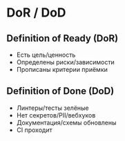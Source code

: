 # DoR / DoD

## Definition of Ready (DoR)
- Есть цель/ценность
- Определены риски/зависимости
- Прописаны критерии приёмки

## Definition of Done (DoD)
- Линтеры/тесты зелёные
- Нет секретов/PII/вебхуков
- Документация/схемы обновлены
- CI проходит
